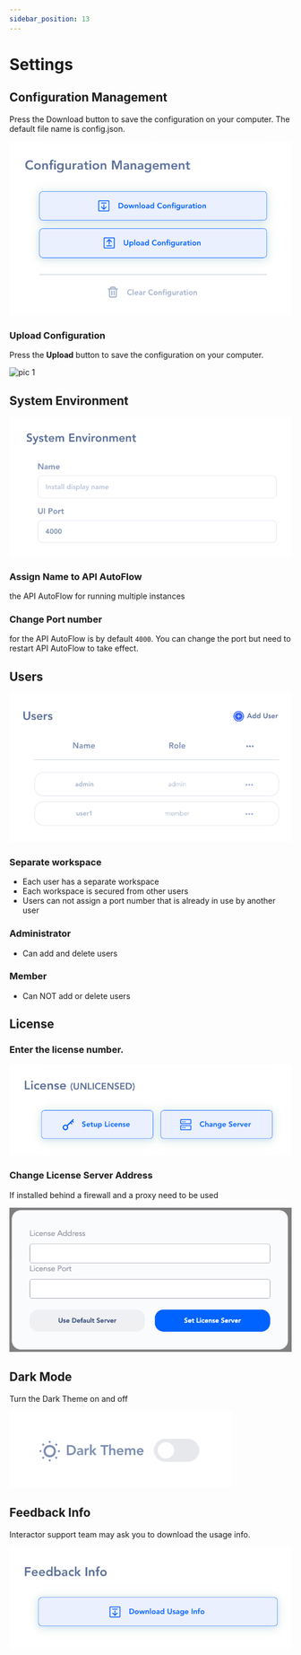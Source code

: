```yaml
---
sidebar_position: 13
---
```

# Settings

## **Configuration Management**

Press the Download button to save the configuration on your computer. The default file name is config.json.

![Untitled](Untitled.png)

### **Upload Configuration**

Press the **Upload** button to save the configuration on your computer.

![pic 1](https://github.com/pulzze/autoflow-documentation/assets/85649767/7d3ba7eb-607a-4816-af7e-a9432d479890)


## System Environment

![Untitled](Untitled%202.png)

### Assign **Name to API AutoFlow**

the API AutoFlow for running multiple instances

### Change **Port** number

for the API AutoFlow is by default `4000`.  You can change the port but need to restart API AutoFlow to take effect.

## Users

![Untitled](Untitled%203.png)

### Separate workspace

- Each user has a separate workspace
- Each workspace is secured from other users
- Users can not assign a port number that is already in use by another user

### Administrator

- Can add and delete users

### Member

- Can NOT add or delete users

## License

### Enter the license number.

![Untitled](Untitled%204.png)

### Change License Server Address

If installed behind a firewall and a proxy need to be used

![Untitled](Untitled%205.png)

## Dark Mode

Turn the Dark Theme on and off

![Untitled](Untitled%206.png)

## Feedback Info

Interactor support team may ask you to download the usage info.

![Untitled](Untitled%207.png)
